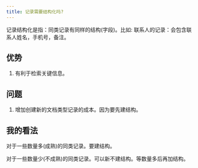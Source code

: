 ```yaml
---
title: 记录需要结构化吗?
---
```


记录结构化是指：同类记录有同样的结构(字段)。比如: 联系人的记录：会包含联系人姓名，手机号，备注。

## 优势
1. 有利于检索关键信息。

## 问题
1. 增加创建新的文档类型记录的成本。因为要先建结构。

## 我的看法
对于一些数量多(成熟)的同类记录。要建结构。

对于一些数量少(不成熟)的同类记录。可以新不建结构。等数量多后再加结构。


